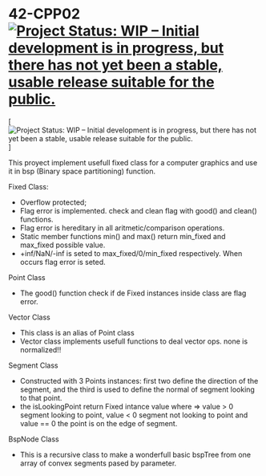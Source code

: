 # 42-CPP02    [![Project Status: WIP – Initial development is in progress, but there has not yet been a stable, usable release suitable for the public.](https://www.repostatus.org/badges/latest/wip.svg)](https://www.repostatus.org/#wip)


 [![Project Status: WIP – Initial development is in progress, but there has not yet been a stable, usable release suitable for the public.](https://www.repostatus.org/badges/latest/wip.svg)]

This proyect implement usefull fixed class for a computer graphics and use it in bsp (Binary space partitioning) function.

Fixed Class:
  - Overflow protected;
  - Flag error is implemented. check and clean flag with good() and clean() functions.
  - Flag error is hereditary in all aritmetic/comparison operations.
  - Static member functions min() and max() return min_fixed and max_fixed possible value.
  - +inf/NaN/-inf is seted to max_fixed/0/min_fixed respectively. When occurs flag error is seted.

Point Class
  -  The good() function check if de Fixed instances inside class are flag error.

Vector Class
  - This class is an alias of Point class
  - Vector class implements usefull functions to deal vector ops. none is normalized!!
  
Segment Class
  - Constructed with 3 Points instances: first two define the direction of the segment,
    and the third is used to define the normal of segment looking to that point.
  - the isLookingPoint return Fixed intance value where => value > 0 segment looking to point, value < 0 segment not looking to point
    and value == 0 the point is on the edge of segment.

BspNode Class
  - This is a recursive class to make a wonderfull basic bspTree from one array of convex segments pased by parameter. 


  
   

